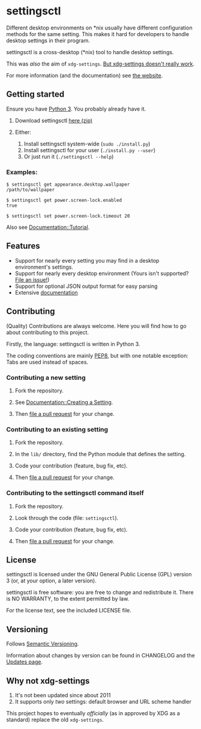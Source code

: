 # settingsctl

Different desktop environments on \*nix usually have different configuration methods for the same setting.
This makes it hard for developers to handle desktop settings in their program.

settingsctl is a cross-desktop (\*nix) tool to handle desktop settings.

This was *also* the aim of `xdg-settings`. [But xdg-settings doesn't really work](#why-not-xdg-settings).

For more information (and the documentation) see [the website](https://bharadwaj-raju.github.io/settingsctl).


## Getting started

Ensure you have [Python 3](https://python.org). You probably already have it.

1. Download settingsctl [here (zip)](https://github.com/bharadwaj-raju/settingsctl/archive/master.zip)

2. Either:
	1. Install settingsctl system-wide (`sudo ./install.py`)
	2. Install settingsctl for your user (`./install.py --user`)
	3. Or just run it (`./settingsctl --help`)

### Examples:

	$ settingsctl get appearance.desktop.wallpaper
	/path/to/wallpaper

	$ settingsctl get power.screen-lock.enabled
	true

	$ settingsctl set power.screen-lock.timeout 20

Also see [Documentation::Tutorial](https://bharadwaj-raju.github.io/settingsctl/documentation/tutorial.html).


## Features

- Support for nearly every setting you may find in a desktop environment's settings.
- Support for nearly every desktop environment (Yours isn't supported? [File an issue!](https://github.com/bharadwaj-raju/settingsctl/issues/new))
- Support for optional JSON output format for easy parsing
- Extensive [documentation](https://bharadwaj-raju.github.io/settingsctl/documentation)


## Contributing

(Quality) Contributions are always welcome. Here you will find how to go about contributing to this project.

Firstly, the language: settingsctl is written in Python 3.

The coding conventions are mainly [PEP8](http://pep8.org), but with one notable exception: Tabs are used instead of spaces.

### Contributing a new setting

1. Fork the repository.

2. See [Documentation::Creating a Setting](https://bharadwaj-raju.github.io/settingsctl/documentation/creating-a-setting.html).

3. Then [file a pull request](file-pr) for your change.

### Contributing to an existing setting

1. Fork the repository.

2. In the `lib/` directory, find the Python module that defines the setting.

3. Code your contribution (feature, bug fix, etc).

4. Then [file a pull request](https://github.com/bharadwaj-raju/settingsctl/compare) for your change.

### Contributing to the settingsctl command itself

1. Fork the repository.

2. Look through the code (file: `settingsctl`).

3. Code your contribution (feature, bug fix, etc).

4. Then [file a pull request](https://github.com/bharadwaj-raju/settingsctl/compare) for your change.


## License

settingsctl is licensed under the GNU General Public License (GPL) version 3 (or, at your option, a later version).

settingsctl is free software: you are free to change and redistribute it.
There is NO WARRANTY, to the extent permitted by law.

For the license text, see the included LICENSE file.


## Versioning

Follows [Semantic Versioning](http://semver.org).

Information about changes by version can be found in CHANGELOG and the [Updates page](https://bharadwaj-raju.github.io/settingsctl/updates.html).


## Why not xdg-settings

1. It's not been updated since about 2011
2. It supports only *two* settings: default browser and URL scheme handler

This project hopes to eventually *officially* (as in approved by XDG as a standard) replace the old `xdg-settings`.
